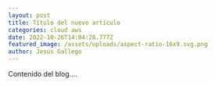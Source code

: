```yaml
---
layout: post
title: Título del nuevo artículo
categories: cloud aws
date: 2022-10-26T14:04:28.777Z
featured_image: /assets/uploads/aspect-ratio-16x9.svg.png
author: Jesús Gallego
---
```

Contenido del blog....
